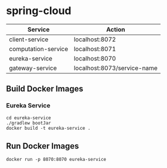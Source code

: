 # spring-cloud

| Service             | Action                      |
| ------------------- | --------------------------- |
| client-service      | localhost:8072              |
| computation-service | localhost:8071              |
| eureka-service      | localhost:8070              |
| gateway-service     | localhost:8073/service-name |
## Build Docker Images
### Eureka Service
```
cd eureka-service
./gradlew bootJar
docker build -t eureka-service .
```
## Run Docker Images
```
docker run -p 8070:8070 eureka-service
```
